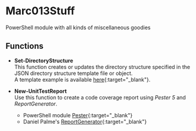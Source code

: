 # Marc013Stuff

PowerShell module with all kinds of miscellaneous goodies

## Functions

* **Set-DirectoryStructure** <br>
  This function creates or updates the directory structure specified in the JSON directory structure template file or object.<br>
  A template example is available [here][1]{:target="_blank"}.

* **New-UnitTestReport** <br>
  Use this function to create a code coverage report using _Pester 5_ and _ReportGenerator_.<br>
    * PowerShell module [Pester][2]{:target="_blank"}
    * Daniel Palme's [ReportGenerator][3]{:target="_blank"}

[1]: https://github.com/Marc013/Marc013Stuff/blob/main/Example/ExampleDirectoryStructure.json
[2]: https://www.powershellgallery.com/packages/Pester
[3]: https://danielpalme.github.io/ReportGenerator/